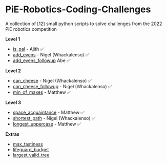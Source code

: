 # PiE-Robotics-Coding-Challenges
A collection of [12] small python scripts to solve challenges from the 2022 PiE robotics competition

**Level 1**
- [is_pal](Challenges/modules/is_pal.py) - Ajith ✅
- [add_evens](Challenges/modules/add_evens.py) - Nigel (Whackalenso) ✅
- [add_evens_followup](Challenges/modules/add_evens_followup.py) Abe ✅

**Level 2**
- [can_cheese](Challenges/modules/can_cheese.py) - Nigel (Whackalenso) ✅
- [can_cheese_followup](Challenges/modules/can_cheese_followup.py) - Nigel (Whackalenso) ✅
- [min_of_maxes](Challenges/modules/min_of_maxes.py) - Matthew ✅

**Level 3**
- [space_acquaintance](Challenges/modules/space_acquaintance.py) - Matthew ✅
- [shortest_path](Challenges/modules/shortest_path.py) - Nigel (Whackalenso) ✅
- [longest_uppercase](Challenges/modules/longest_uppercase.py) - Matthew ✅

**Extras**
- [max_tastiness](Challenges/modules/max_tastiness.py)
- [lifeguard_budget](Challenges/modules/lifeguard_budget.py)
- [largest_valid_tree](Challenges/modules/largest_valid_tree.py)
